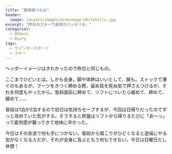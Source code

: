```yaml
---
title: "筋肉痛つらみ"
header:
  image: /assets/images/areaimage-whitehills.jpg
excerpt: "昨日のスキーで身体がバッキバキ。"
categories:
  - Others
  - Diary
tags:
  - ウインタースポーツ
  - スキー
---
```


ヘッダーイメージはきれかったので昨日と同じもの。

ここまでひどいとは。しかも全身。脚や体幹はいいとして、腕も。ストックで漕ぐのもあるが、ブーツをきつく締める際、留め具を死ぬ気で押さえつけるが、それを何度もやったから。急斜面前に締めて、リフトについたら緩めて、締めて、緩めて……

普段は1泊か2泊するので初日は気持ちセーブするが、今回は日帰りだったのでずっと攻めていた気がする。そうすると終盤はリフトから降りるたびに「あ～っ」って疲労感が襲ってきて地味に辛かった。

今日はその余波で何も手につかない。普段から肩こりがひどくなると途端にやる気がなくなる人だが、それが全身に及ぶともう何もできない。今日は日曜日だし休憩！

